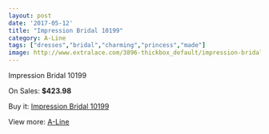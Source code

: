 ```yaml
---
layout: post
date: '2017-05-12'
title: "Impression Bridal 10199"
category: A-Line
tags: ["dresses","bridal","charming","princess","made"]
image: http://www.extralace.com/3896-thickbox_default/impression-bridal-10199.jpg
---
```

Impression Bridal 10199

On Sales: **$423.98**
<a href="https://www.extralace.com/a-line/1837-impression-bridal-10199.html"><amp-img layout="responsive" width="600" height="600" src="//www.extralace.com/3896-thickbox_default/impression-bridal-10199.jpg" alt="Impression Bridal 10199 0" /></a>
<a href="https://www.extralace.com/a-line/1837-impression-bridal-10199.html"><amp-img layout="responsive" width="600" height="600" src="//www.extralace.com/3897-thickbox_default/impression-bridal-10199.jpg" alt="Impression Bridal 10199 1" /></a>

Buy it: [Impression Bridal 10199](https://www.extralace.com/a-line/1837-impression-bridal-10199.html "Impression Bridal 10199")

View more: [A-Line](https://www.extralace.com/2-a-line "A-Line")